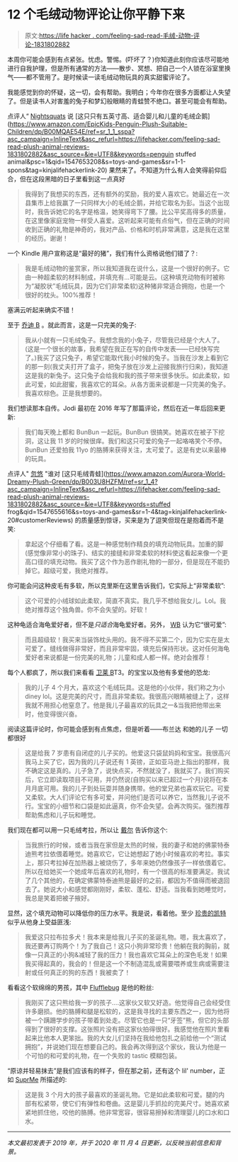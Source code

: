 # 12 个毛绒动物评论让你平静下来

> 原文:[https://life hacker . com/feeling-sad-read-毛绒-动物-评论-1831802882](https://lifehacker.com/feeling-sad-read-plush-animal-reviews-1831802882)

本周你可能会感到有点紧张。忧虑。警惕。(吓坏了？)你知道此刻你应该尽可能地进行自我护理，但是所有通常的方法——散步、冥想、把自己一个人锁在浴室里换气——都不管用了。是时候读一读毛绒动物玩具的真实甜蜜评论了。

我能感觉到你的怀疑，这一切，会有帮助。我明白；今年你在很多方面都让人失望了。但是读书人对害羞的兔子和梦幻般眼睛的青蛙赞不绝口。甚至可能会有帮助。

点评人“ [Nightsquats](https://www.amazon.com/gp/customer-reviews/REED8QUHGH3JU/ref=cm_cr_dp_d_rvw_ttl?ASIN=B00MQAE54E&asc_campaign=InlineText&asc_refurl=https://lifehacker.com/feeling-sad-read-plush-animal-reviews-1831802882&asc_source=&ie=UTF8&tag=kinjalifehackerlink-20) 说 [这只只有五英寸高、适合婴儿和儿童的毛绒企鹅](https://www.amazon.com/EpicKids-Penguin-Plush-Suitable-Children/dp/B00MQAE54E/ref=sr_1_1_sspa?asc_campaign=InlineText&asc_refurl=https://lifehacker.com/feeling-sad-read-plush-animal-reviews-1831802882&asc_source=&ie=UTF8&keywords=penguin stuffed animal&psc=1&qid=1547653208&s=toys-and-games&sr=1-1-spons&tag=kinjalifehackerlink-20) 果然来了。不知道为什么有人会笑得前仰后合，但在这段黑暗的日子里看到这一点真好

> 我得到了我想买的东西，还有额外的奖励，我的爱人喜欢它。她最近在一次县集市上给我赢了一只同样大小的毛绒企鹅，并给它取名为彭。当这个出现时，我告诉她它的名字是格温，她笑得弯下了腰。比公平奖高得多的质量，在这里像家庭宠物一样受人喜爱。这听起来可能有点俗气，但在正确的时间收到正确的礼物是神奇的，我对产品、价格和时机非常满意，这是我在这里的经历。谢谢！

一个 Kindle 用户宣称这是“最好的猪”，我们有什么资格说他们错了？:

> 我是毛绒动物的鉴赏家，所以我知道我在说什么，这是一个很好的例子。它由一种超柔软的材料制成，并填充有...可能是云。(这种填充动物有时被称为“凝胶状”毛绒玩具，因为它们非常柔软)这种猪非常适合拥抱，也是一个很好的枕头。100%推荐！

塞满云听起来确实不错！

至于 [乔迪 B](https://www.amazon.com/gp/customer-reviews/R267QFSBE4UAMB/ref=cm_cr_dp_d_rvw_ttl?ASIN=B00163U4LK&asc_campaign=InlineText&asc_refurl=https://lifehacker.com/feeling-sad-read-plush-animal-reviews-1831802882&asc_source=&ie=UTF8&tag=kinjalifehackerlink-20) 。就此而言，这是一只完美的兔子:

> 我从小就有一只毛绒兔子。我想念我的小兔子，尽管我已经是个大人了。(这是一个很长的故事，我希望在我正在写的自传中发表——已经快写完了。)我买了这只兔子，希望它能取代我小时候的兔子。当我在沙发上看到它的那一刻(我丈夫打开了盒子，把兔子放在沙发上迎接我旅行归来)，我知道这是我的新兔子。这只兔子会给我和我的孩子带来很多快乐。如此柔软，如此可爱，如此甜蜜，我喜欢它的耳朵。从各方面来说都是一只完美的兔子。我喜欢棕色。正是我想要的。

我们想读那本自传。Jodi 最初在 2016 年写了那篇评论，然后在近一年后回来更新:

> 我们每天晚上都和 BunBun 一起玩。BunBun 很搞笑。她喜欢在被子下挖洞，这让我 11 岁的时候很痒。我们和这只可爱的兔子一起咯咯笑个不停。BunBun 还爱拍我 11yo 的胳膊来获得关注，太可爱了。这是有史以来最棒的玩具。

点评人" [忽悠](https://www.amazon.com/gp/customer-reviews/R1UJD15KFHJ1NN/ref=cm_cr_dp_d_rvw_ttl?ASIN=B003U8HZFM&asc_campaign=InlineText&asc_refurl=https://lifehacker.com/feeling-sad-read-plush-animal-reviews-1831802882&asc_source=&ie=UTF8&tag=kinjalifehackerlink-20) "谁对 [这只毛绒青蛙](https://www.amazon.com/Aurora-World-Dreamy-Plush-Green/dp/B003U8HZFM/ref=sr_1_4?asc_campaign=InlineText&asc_refurl=https://lifehacker.com/feeling-sad-read-plush-animal-reviews-1831802882&asc_source=&ie=UTF8&keywords=stuffed frog&qid=1547655616&s=toys-and-games&sr=1-4&tag=kinjalifehackerlink-20#customerReviews) 的质量感到惊讶，买来是为了逗笑但现在是抱着而不是笑:

> 拿起这个仔细看了看。这是一种感觉制作精良的填充动物玩具。加重的脚(感觉像非常小的珠子)、结实的接缝和非常柔软的材料使这看起来像一个更高口径的填充动物。我买了这个作为恶作剧礼物的一部分，但是现在不能扔掉它。超级可爱，我绝对推荐。

你可能会问这种皮毛有多软，所以克里斯在这里告诉我们，它实际上“非常柔软”:

> 这个可爱的小绒球如此柔软，简直不真实。我几乎不想给我女儿。Lol。我绝对推荐这个独角兽。你不会失望的。好软！

这种龟适合海龟爱好者，但不是*只适合*海龟爱好者。另外， [WB](https://www.amazon.com/gp/customer-reviews/RY9VBDX0J3YQ3/ref=cm_cr_getr_d_rvw_ttl?ASIN=B01J7YEY38&asc_campaign=InlineText&asc_refurl=https://lifehacker.com/feeling-sad-read-plush-animal-reviews-1831802882&asc_source=&ie=UTF8&tag=kinjalifehackerlink-20) 认为它“很可爱”:

> 而且超级软！我买来当装饰枕头用的。我不得不买第二个，因为它实在是太可爱了。缝线做得非常好，而且非常牢固，填充后保持形状。这对任何海龟爱好者来说都是一份完美的礼物；儿童和成人都一样。绝对会推荐！

每个人都疯了，所以我们来看看 [卫莱 B](https://www.amazon.com/gp/customer-reviews/RFKJNYED5RQ65/ref=cm_cr_getr_d_rvw_ttl?ASIN=B07N369ZCR&asc_campaign=InlineText&asc_refurl=https://lifehacker.com/feeling-sad-read-plush-animal-reviews-1831802882&asc_source=&ie=UTF8&tag=kinjalifehackerlink-20)T3。的宝宝以及他有多爱他的恐龙:

> 我的儿子 4 个月大，喜欢这个毛绒玩具。这是他的小伙伴，我们称之为小 diney lol。这是完美的尺寸，而且非常柔软。我很高兴眼睛被缝上了，这样我就不用担心他窒息了。他是我儿子最喜欢的玩具之一&当我把他带出来时，他变得很兴奋。

阅读这篇评论时，你可能会感到有点焦虑，但是听着——布兰达 和她的儿子
一切都很好

> 这是给我 7 岁患有自闭症的儿子买的。他爱这只袋鼠妈妈和宝宝。我很高兴我马上买了它，因为我的儿子说还有 1 英镑，正如亚马逊上指出的那样，我不确定这是真的。儿子急了，说快点买，不然就没了，我就买了。我们购买后，它立即读取项目不可用，并仍然说(自购买以来已超过一个月)说将在本月月底可用。我的儿子到处玩耍并随身携带。他的堂兄弟也喜欢玩它。可爱又柔软。大人们评论它有多可爱，并问他们是否可以养它，当然我儿子说不行。宝宝的小细节和口袋是如此逼真，你不会失望。会再次购买。强烈推荐帮助焦虑和儿子玩和睡觉。

我们现在都可以用一只毛绒考拉，所以让 [戴尔](https://www.amazon.com/gp/customer-reviews/R1GXB95T7E0TLC/ref=cm_cr_dp_d_rvw_ttl?ASIN=B07JR39NM9&asc_campaign=InlineText&asc_refurl=https://lifehacker.com/feeling-sad-read-plush-animal-reviews-1831802882&asc_source=&ie=UTF8&tag=kinjalifehackerlink-20) 告诉你这个:

> 当我旅行的时候，或者当我在家但是太热的时候，我的妻子和她的佛蒙特泰迪熊考拉依偎着睡觉。她喜欢它，它让她想起了她小时候喜欢的考拉。事实上，那只考拉掉在加热器上被烧伤了，多年来她仍然像孩子一样依偎着它。所以在给她买一个她成年后喜欢的礼物时，有一个很高的标准要满足。我试了几个其他的，在确定佛蒙特泰迪熊是最好的之前，都因为不值得而被退回去了。她说大小和感觉都刚刚好，柔软、蓬松、舒适。当我看到她睡觉时，我总是笑着把被子掖好。

显然，这个填充动物可以降低你的压力水平。我是说，看着他。至少 [珍贵的凯特](https://www.amazon.com/gp/customer-reviews/R2ZEI7GI2P1QAX/ref=cm_cr_dp_d_rvw_ttl?ASIN=B0799QVJBN&asc_campaign=InlineText&asc_refurl=https://lifehacker.com/feeling-sad-read-plush-animal-reviews-1831802882&asc_source=&ie=UTF8&tag=kinjalifehackerlink-20) 似乎从他身上受益匪浅:

> 我爱这只拉布拉多犬！我本来是给我儿子买的圣诞礼物。嗯，我太喜欢了，我还要再订购两个！为了我自己！这只小狗非常珍贵！他躺在我的胸前，就像一只真正的小狗&减轻了我的压力！我也喜欢它耳朵上的深色毛发！如果我买得起真的，我会的！但是这一个不制造混乱或需要喂养或生病或需要注射或任何真正的狗的东西！我被卖了！

看看这个软绵绵的男孩，其中 [Flufflebug](https://www.amazon.com/gp/customer-reviews/R222P634VAZ8RW/ref=cm_cr_getr_d_rvw_ttl?ASIN=B00HV3XI5I&asc_campaign=InlineText&asc_refurl=https://lifehacker.com/feeling-sad-read-plush-animal-reviews-1831802882&asc_source=&ie=UTF8&tag=kinjalifehackerlink-20) 是他的粉丝:

> 我刚买了这只熊给我一岁的孩子....这家伙又软又好造。他觉得自己会经受住许多磨损。他的胳膊和腿是松软的，这是我寻找的主要东西之一，因为他将被一个蹒跚学步的孩子带着到处走。尽管它也是一只“牙签”熊，但它的头部得到了很好的支撑。这张照片没有把这家伙拍得很好。我感觉他在照片里看起来比他本人更笨拙。我的大女儿们坚持在我给他包扎之前给他一个“测试拥抱”，并说她们现在想要自己的。我会再次得到这个家伙，我认为他是一个可怕的和可爱的礼物，在一个失败的 tastic 模糊包装。

“原谅并轻易抹去”是我们应该有的样子，但在那之前，还有这个 lil' number，正如 [SuprMe](https://www.amazon.com/gp/customer-reviews/R13FBNOF7354FK/ref=cm_cr_dp_d_rvw_ttl?ASIN=B074V2GGMP&asc_campaign=InlineText&asc_refurl=https://lifehacker.com/feeling-sad-read-plush-animal-reviews-1831802882&asc_source=&ie=UTF8&tag=kinjalifehackerlink-20) 所描述的:

> 这是我 3 个月大的孩子最喜欢的圣诞礼物。它是如此柔软和可爱。腿的内部有松紧带，使它们有弹性和卷曲。这是婴儿手抓拉的完美尺寸。她喜欢紧紧地抓住他，咬他的胳膊。他非常宽容，很容易擦掉和清理婴儿的口水和口水。

* * *

*本文最初发表于 2019 年，并于 2020 年 11 月 4 日更新，以反映当前信息和背景。*